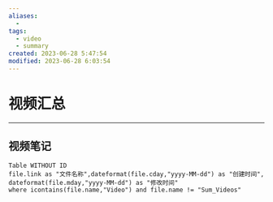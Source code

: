 ```yaml
---
aliases:
  - 
tags:
  - video
  - summary
created: 2023-06-28 5:47:54
modified: 2023-06-28 6:03:54
---
```

# 视频汇总

---

## 视频笔记

```dataview
Table WITHOUT ID
file.link as "文件名称",dateformat(file.cday,"yyyy-MM-dd") as "创建时间",
dateformat(file.mday,"yyyy-MM-dd") as "修改时间"
where icontains(file.name,"Video") and file.name != "Sum_Videos"
```

